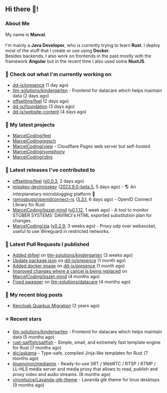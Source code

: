 ## Hi there 👋!




### About Me

My name is **Marcel**.
<br><br>
I'm mainly a **Java Developer**, who is currently trying to learn **Rust**. I deploy most of the stuff that I create or use using **Docker**.
<br>
Besides backends, I also work on frontends in the past mostly with the framework **Angular** but in the recent time I also used some **NuxtJS**. 



### 👷 Check out what I'm currently working on

- [dd-ix/presence](https://github.com/dd-ix/presence) (1 day ago)
- [tlm-solutions/kindergarten](https://github.com/tlm-solutions/kindergarten) - Frontend for datacare which helps maintain data  (2 days ago)
- [offsetting/feel](https://github.com/offsetting/feel) (2 days ago)
- [dd-ix/foundation](https://github.com/dd-ix/foundation) (3 days ago)
- [dd-ix/website-content](https://github.com/dd-ix/website-content) (4 days ago)

### 🌱 My latest projects

- [MarcelCoding/feel](https://github.com/MarcelCoding/feel)
- [MarcelCoding/egsch](https://github.com/MarcelCoding/egsch)
- [MarcelCoding/view](https://github.com/MarcelCoding/view) - Cloudflare Pages web server but self-hosted
- [MarcelCoding/symphony](https://github.com/MarcelCoding/symphony)
- [MarcelCoding/rdns](https://github.com/MarcelCoding/rdns)

### 🔭 Latest releases I've contributed to

- [offsetting/feel](https://github.com/offsetting/feel) ([v0.0.3](https://github.com/offsetting/feel/releases/tag/v0.0.3), 2 days ago)
- [misskey-dev/misskey](https://github.com/misskey-dev/misskey) ([2023.9.0-beta.5](https://github.com/misskey-dev/misskey/releases/tag/2023.9.0-beta.5), 5 days ago) - 🌎 An interplanetary microblogging platform 🚀
- [ramosbugs/openidconnect-rs](https://github.com/ramosbugs/openidconnect-rs) ([3.3.1](https://github.com/ramosbugs/openidconnect-rs/releases/tag/3.3.1), 6 days ago) - OpenID Connect Library for Rust
- [MarcelCoding/bszet-mind](https://github.com/MarcelCoding/bszet-mind) ([v0.1.12](https://github.com/MarcelCoding/bszet-mind/releases/tag/v0.1.12), 1 week ago) - A tool to monitor STÜBER SYSTEMS&#39; DAVINCI&#39;s HTML exported substitution plan for changes.
- [MarcelCoding/zia](https://github.com/MarcelCoding/zia) ([v0.2.9](https://github.com/MarcelCoding/zia/releases/tag/v0.2.9), 3 weeks ago) - Proxy udp over websocket, useful to use Wireguard in restricted networks.

### 🔨 Latest Pull Requests I published

- [Added @feel](https://github.com/tlm-solutions/kindergarten/pull/14) on [tlm-solutions/kindergarten](https://github.com/tlm-solutions/kindergarten) (3 weeks ago)
- [Update package.json](https://github.com/dd-ix/presence/pull/5) on [dd-ix/presence](https://github.com/dd-ix/presence) (1 month ago)
- [Added docker image](https://github.com/dd-ix/presence/pull/4) on [dd-ix/presence](https://github.com/dd-ix/presence) (1 month ago)
- [Improved changes where a cancel is being replaced](https://github.com/MarcelCoding/bszet-mind/pull/16) on [MarcelCoding/bszet-mind](https://github.com/MarcelCoding/bszet-mind) (4 months ago)
- [Fixed swagger](https://github.com/tlm-solutions/datacare/pull/28) on [tlm-solutions/datacare](https://github.com/tlm-solutions/datacare) (4 months ago)

### 📜 My recent blog posts

- [Keycloak Quarkus Migration](https://m4rc3l.de/blog/keycloak-quarkus-migration) (2 years ago)

### ⭐ Recent stars

- [tlm-solutions/kindergarten](https://github.com/tlm-solutions/kindergarten) - Frontend for datacare which helps maintain data  (5 months ago)
- [rust-sailfish/sailfish](https://github.com/rust-sailfish/sailfish) - Simple, small, and extremely fast template engine for Rust (7 months ago)
- [djc/askama](https://github.com/djc/askama) - Type-safe, compiled Jinja-like templates for Rust (7 months ago)
- [bluenviron/mediamtx](https://github.com/bluenviron/mediamtx) - Ready-to-use SRT / WebRTC / RTSP / RTMP / LL-HLS media server and media proxy that allows to read, publish and proxy video and audio streams. (8 months ago)
- [vinceliuice/Lavanda-gtk-theme](https://github.com/vinceliuice/Lavanda-gtk-theme) - Lavanda gtk theme for linux desktops (9 months ago)
